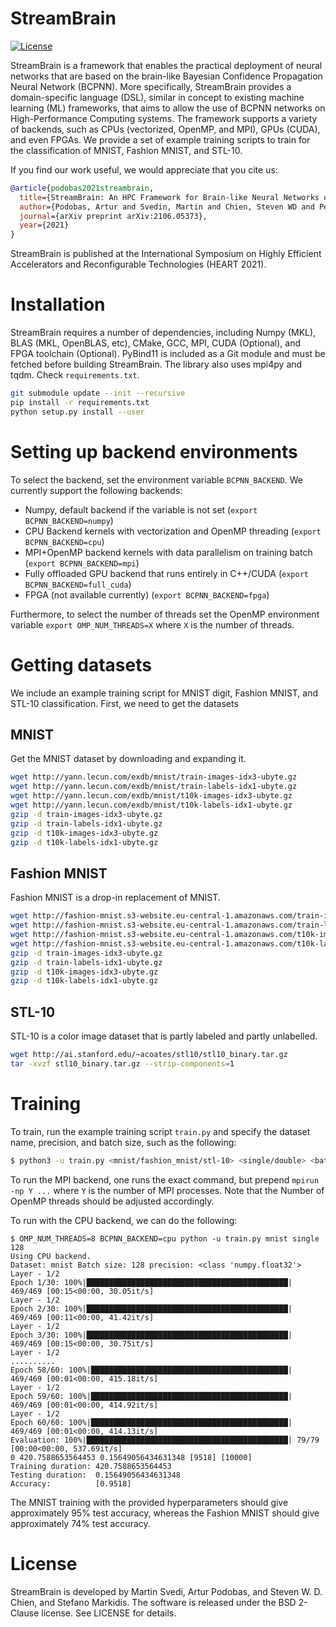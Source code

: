 # StreamBrain
[![License](https://img.shields.io/badge/License-BSD%202--Clause-orange.svg)](https://opensource.org/licenses/BSD-2-Clause)

StreamBrain is a framework that enables the practical deployment of neural networks that are based on the brain-like Bayesian Confidence Propagation Neural Network (BCPNN). More specifically, StreamBrain provides a domain-specific language (DSL), similar in concept to existing machine learning (ML) frameworks, that aims to allow the use of BCPNN networks on High-Performance Computing systems. The framework supports a variety of backends, such as CPUs (vectorized, OpenMP, and MPI), GPUs (CUDA), and even FPGAs. We provide a set of example training scripts to train for the classification of MNIST, Fashion MNIST, and STL-10.

If you find our work useful, we would appreciate that you cite us:
```bibtex
@article{podobas2021streambrain,
  title={StreamBrain: An HPC Framework for Brain-like Neural Networks on CPUs, GPUs and FPGAs},
  author={Podobas, Artur and Svedin, Martin and Chien, Steven WD and Peng, Ivy B and Ravichandran, Naresh Balaji and Herman, Pawel and Lansner, Anders and Markidis, Stefano},
  journal={arXiv preprint arXiv:2106.05373},
  year={2021}
}
```
StreamBrain is published at the International Symposium on Highly Efficient Accelerators and Reconfigurable Technologies (HEART 2021).

# Installation
StreamBrain requires a number of dependencies, including Numpy (MKL), BLAS (MKL, OpenBLAS, etc), CMake, GCC, MPI, CUDA (Optional), and FPGA toolchain (Optional). PyBind11 is included as a Git module and must be fetched before building StreamBrain. The library also uses mpi4py and tqdm. Check `requirements.txt`.
```bash
git submodule update --init --recursive
pip install -r requirements.txt
python setup.py install --user
```

# Setting up backend environments
To select the backend, set the environment variable `BCPNN_BACKEND`. We currently support the following backends:
- Numpy, default backend if the variable is not set (`export BCPNN_BACKEND=numpy`)
- CPU Backend kernels with vectorization and OpenMP threading (`export BCPNN_BACKEND=cpu`)
- MPI+OpenMP backend kernels with data parallelism on training batch (`export BCPNN_BACKEND=mpi`)
- Fully offloaded GPU backend that runs entirely in C++/CUDA (`export BCPNN_BACKEND=full_cuda`)
- FPGA (not available currently) (`export BCPNN_BACKEND=fpga`)

Furthermore, to select the number of threads set the OpenMP environment variable `export OMP_NUM_THREADS=X` where `X` is the number of threads.

# Getting datasets
We include an example training script for MNIST digit, Fashion MNIST, and STL-10 classification. First, we need to get the datasets

## MNIST
Get the MNIST dataset by downloading and expanding it.
```bash
wget http://yann.lecun.com/exdb/mnist/train-images-idx3-ubyte.gz
wget http://yann.lecun.com/exdb/mnist/train-labels-idx1-ubyte.gz
wget http://yann.lecun.com/exdb/mnist/t10k-images-idx3-ubyte.gz
wget http://yann.lecun.com/exdb/mnist/t10k-labels-idx1-ubyte.gz
gzip -d train-images-idx3-ubyte.gz
gzip -d train-labels-idx1-ubyte.gz
gzip -d t10k-images-idx3-ubyte.gz
gzip -d t10k-labels-idx1-ubyte.gz
```

## Fashion MNIST
Fashion MNIST is a drop-in replacement of MNIST.
```bash
wget http://fashion-mnist.s3-website.eu-central-1.amazonaws.com/train-images-idx3-ubyte.gz
wget http://fashion-mnist.s3-website.eu-central-1.amazonaws.com/train-labels-idx1-ubyte.gz
wget http://fashion-mnist.s3-website.eu-central-1.amazonaws.com/t10k-images-idx3-ubyte.gz
wget http://fashion-mnist.s3-website.eu-central-1.amazonaws.com/t10k-labels-idx1-ubyte.gz
gzip -d train-images-idx3-ubyte.gz
gzip -d train-labels-idx1-ubyte.gz
gzip -d t10k-images-idx3-ubyte.gz
gzip -d t10k-labels-idx1-ubyte.gz
```

## STL-10
STL-10 is a color image dataset that is partly labeled and partly unlabelled.
```bash
wget http://ai.stanford.edu/~acoates/stl10/stl10_binary.tar.gz
tar -xvzf stl10_binary.tar.gz --strip-components=1
```

# Training
To train, run the example training script `train.py` and specify the dataset name, precision, and batch size, such as the following:
```bash
$ python3 -u train.py <mnist/fashion_mnist/stl-10> <single/double> <batch size>
```
To run the MPI backend, one runs the exact command, but prepend `mpirun -np Y ...` where `Y` is the number of MPI processes. Note that the Number of OpenMP threads should be adjusted accordingly.

To run with the CPU backend, we can do the following:
```
$ OMP_NUM_THREADS=8 BCPNN_BACKEND=cpu python -u train.py mnist single 128
Using CPU backend.
Dataset: mnist Batch size: 128 precision: <class 'numpy.float32'>
Layer - 1/2
Epoch 1/30: 100%|█████████████████████████████████████████████| 469/469 [00:15<00:00, 30.05it/s]
Layer - 1/2
Epoch 2/30: 100%|█████████████████████████████████████████████| 469/469 [00:11<00:00, 41.42it/s]
Layer - 1/2
Epoch 3/30: 100%|█████████████████████████████████████████████| 469/469 [00:15<00:00, 30.75it/s]
Layer - 1/2
..........
Epoch 58/60: 100%|████████████████████████████████████████████| 469/469 [00:01<00:00, 415.18it/s]
Layer - 1/2
Epoch 59/60: 100%|████████████████████████████████████████████| 469/469 [00:01<00:00, 414.92it/s]
Layer - 1/2
Epoch 60/60: 100%|████████████████████████████████████████████| 469/469 [00:01<00:00, 414.13it/s]
Evaluation: 100%|█████████████████████████████████████████████| 79/79 [00:00<00:00, 537.69it/s]
0 420.7588653564453 0.15649056434631348 [9518] [10000]
Training duration: 420.7588653564453
Testing duration:  0.15649056434631348
Accuracy:          [0.9518]
```
The MNIST training with the provided hyperparameters should give approximately 95% test accuracy, whereas the Fashion MNIST should give approximately 74% test accuracy.

# License
StreamBrain is developed by Martin Svedi, Artur Podobas, and Steven W. D. Chien, and Stefano Markidis. The software is released under the BSD 2-Clause license. See LICENSE for details.
